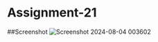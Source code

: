 ﻿# Assignment-21
##Screenshot
![Screenshot 2024-08-04 003602](https://github.com/user-attachments/assets/5bb32c79-4861-43af-8824-98ddf00118b1)
